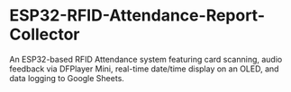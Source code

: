 # ESP32-RFID-Attendance-Report-Collector
An ESP32-based RFID Attendance system featuring card scanning, audio feedback via DFPlayer Mini, real-time date/time display on an OLED, and data logging to Google Sheets.

